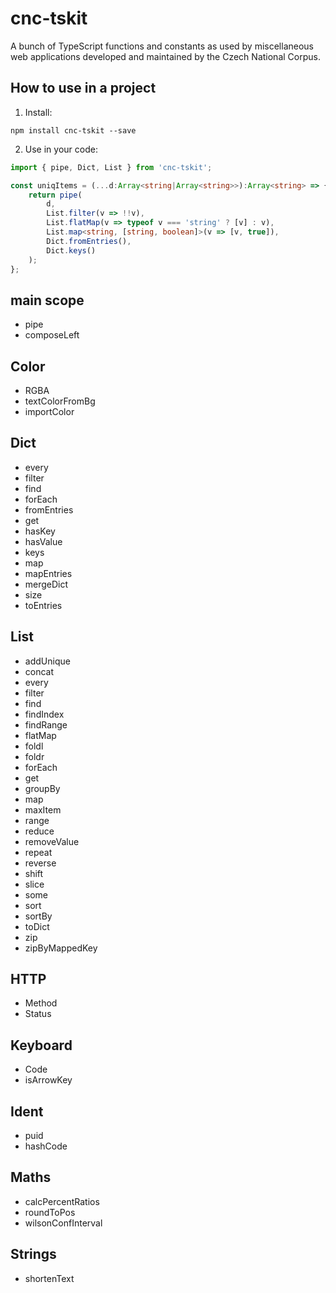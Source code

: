 # cnc-tskit

A bunch of TypeScript functions and constants as used by miscellaneous web applications developed and maintained by the Czech National Corpus.

## How to use in a project

1) Install:

```
npm install cnc-tskit --save
```

2) Use in your code:

```ts
import { pipe, Dict, List } from 'cnc-tskit';

const uniqItems = (...d:Array<string|Array<string>>):Array<string> => {
    return pipe(
        d,
        List.filter(v => !!v),
        List.flatMap(v => typeof v === 'string' ? [v] : v),
        List.map<string, [string, boolean]>(v => [v, true]),
        Dict.fromEntries(),
        Dict.keys()
    );
};

```

## main scope

* pipe
* composeLeft

## Color

  * RGBA
  * textColorFromBg
  * importColor

## Dict

  * every
  * filter
  * find
  * forEach
  * fromEntries
  * get
  * hasKey
  * hasValue
  * keys
  * map
  * mapEntries
  * mergeDict
  * size
  * toEntries


## List

  * addUnique
  * concat
  * every
  * filter
  * find
  * findIndex
  * findRange
  * flatMap
  * foldl
  * foldr
  * forEach
  * get
  * groupBy
  * map
  * maxItem
  * range
  * reduce
  * removeValue
  * repeat
  * reverse
  * shift
  * slice
  * some
  * sort
  * sortBy
  * toDict
  * zip
  * zipByMappedKey

## HTTP

 * Method
 * Status

## Keyboard

  * Code
  * isArrowKey

## Ident

  * puid
  * hashCode

## Maths

  * calcPercentRatios
  * roundToPos
  * wilsonConfInterval

## Strings

  * shortenText
